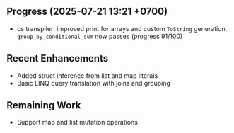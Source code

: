 ## Progress (2025-07-21 13:21 +0700)
- cs transpiler: improved print for arrays and custom `ToString` generation. `group_by_conditional_sum` now passes (progress 91/100)

## Recent Enhancements
- Added struct inference from list and map literals
- Basic LINQ query translation with joins and grouping

## Remaining Work
- Support map and list mutation operations
